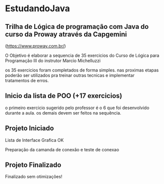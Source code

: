 # EstudandoJava

## Trilha de Lógica de programação com Java do curso da Proway através da Capgemini 

(https://www.proway.com.br/)

O Objetivo é elaborar a sequencia de 35 exercicios do Curso de Lógica para Programação III do instrutor Marcio Michelluzzi

os 35 exercicios foram completados de forma simples. nas proximas etapas poderão ser utilizados pra treinar outras tecnicas e implementar tratamentos de erros.



## Inicio da lista de POO (+17 exercicios)
o primeiro exercicio sugerido pelo professor é o 6 que foi desenvolvido durante a aula. os demais devem ser feitos na sequência.


## Projeto Iniciado

Lista de Interface Grafica OK

Preparação da camanda de conexão e teste de conexao

## Projeto Finalizado
Finalizado sem otimizações!